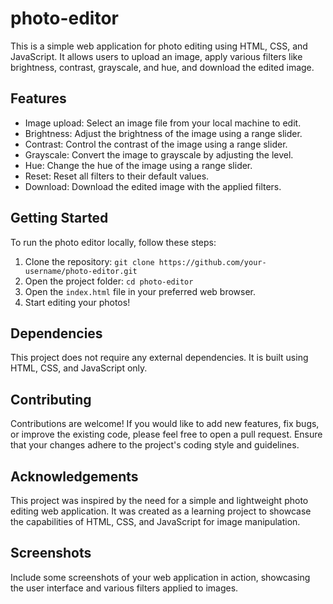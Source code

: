 # photo-editor

This is a simple web application for photo editing using HTML, CSS, and JavaScript. It allows users to upload an image, apply various filters like brightness, contrast, grayscale, and hue, and download the edited image.

## Features

- Image upload: Select an image file from your local machine to edit.
- Brightness: Adjust the brightness of the image using a range slider.
- Contrast: Control the contrast of the image using a range slider.
- Grayscale: Convert the image to grayscale by adjusting the level.
- Hue: Change the hue of the image using a range slider.
- Reset: Reset all filters to their default values.
- Download: Download the edited image with the applied filters.

## Getting Started

To run the photo editor locally, follow these steps:

1. Clone the repository: `git clone https://github.com/your-username/photo-editor.git`
2. Open the project folder: `cd photo-editor`
3. Open the `index.html` file in your preferred web browser.
4. Start editing your photos!

## Dependencies

This project does not require any external dependencies. It is built using HTML, CSS, and JavaScript only.

## Contributing

Contributions are welcome! If you would like to add new features, fix bugs, or improve the existing code, please feel free to open a pull request. Ensure that your changes adhere to the project's coding style and guidelines.

## Acknowledgements

This project was inspired by the need for a simple and lightweight photo editing web application. It was created as a learning project to showcase the capabilities of HTML, CSS, and JavaScript for image manipulation.

## Screenshots

Include some screenshots of your web application in action, showcasing the user interface and various filters applied to images.
